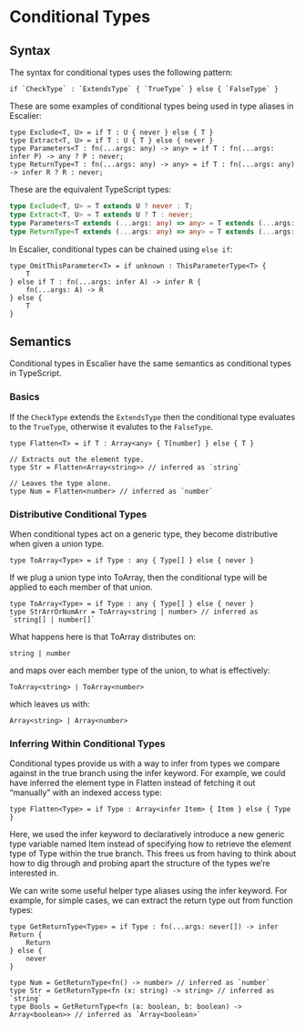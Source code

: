 # Conditional Types

## Syntax

The syntax for conditional types uses the following pattern:
```
if `CheckType` : `ExtendsType` { `TrueType` } else { `FalseType` }
```

These are some examples of conditional types being used in type aliases in
Escalier:
```
type Exclude<T, U> = if T : U { never } else { T }
type Extract<T, U> = if T : U { T } else { never }
type Parameters<T : fn(...args: any) -> any> = if T : fn(...args: infer P) -> any ? P : never;
type ReturnType<T : fn(...args: any) -> any> = if T : fn(...args: any) -> infer R ? R : never;
```

These are the equivalent TypeScript types:
```ts
type Exclude<T, U> = T extends U ? never : T;
type Extract<T, U> = T extends U ? T : never;
type Parameters<T extends (...args: any) => any> = T extends (...args: infer P) => any ? P : never;
type ReturnType<T extends (...args: any) => any> = T extends (...args: any) => infer R ? R : never;
```

In Escalier, conditional types can be chained using `else if`:
```
type OmitThisParameter<T> = if unknown : ThisParameterType<T> { 
    T
} else if T : fn(...args: infer A) -> infer R {
    fn(...args: A) -> R
} else {
    T
}
```

## Semantics

Conditional types in Escalier have the same semantics as conditional types in
TypeScript.

### Basics

If the `CheckType` extends the `ExtendsType` then the conditional type evaluates to the `TrueType`, otherwise it evalutes to the `FalseType`.

```
type Flatten<T> = if T : Array<any> { T[number] } else { T }

// Extracts out the element type.
type Str = Flatten<Array<string>> // inferred as `string`

// Leaves the type alone.
type Num = Flatten<number> // inferred as `number`
```

### Distributive Conditional Types

When conditional types act on a generic type, they become distributive when given a union type.

```
type ToArray<Type> = if Type : any { Type[] } else { never }
```

If we plug a union type into ToArray, then the conditional type will be applied to each member of that union.
```
type ToArray<Type> = if Type : any { Type[] } else { never }
type StrArrOrNumArr = ToArray<string | number> // inferred as `string[] | number[]`
```

What happens here is that ToArray distributes on:
```
string | number
```
and maps over each member type of the union, to what is effectively:
```
ToArray<string> | ToArray<number>
```
which leaves us with:
```
Array<string> | Array<number>
```

### Inferring Within Conditional Types

Conditional types provide us with a way to infer from types we compare against in the true branch using the infer keyword. For example, we could have inferred the element type in Flatten instead of fetching it out “manually” with an indexed access type:
```
type Flatten<Type> = if Type : Array<infer Item> { Item } else { Type }
```

Here, we used the infer keyword to declaratively introduce a new generic type variable named Item instead of specifying how to retrieve the element type of Type within the true branch. This frees us from having to think about how to dig through and probing apart the structure of the types we’re interested in.

We can write some useful helper type aliases using the infer keyword. For example, for simple cases, we can extract the return type out from function types:
```
type GetReturnType<Type> = if Type : fn(...args: never[]) -> infer Return {
    Return
} else {
    never
}
 
type Num = GetReturnType<fn() -> number> // inferred as `number`
type Str = GetReturnType<fn (x: string) -> string> // inferred as `string`
type Bools = GetReturnType<fn (a: boolean, b: boolean) -> Array<boolean>> // inferred as `Array<boolean>`
```
